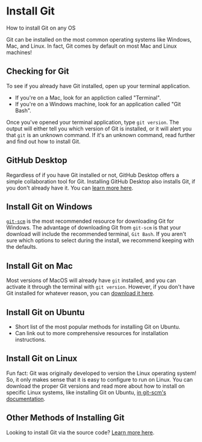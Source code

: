 # Install Git

How to install Git on any OS

Git can be installed on the most common operating systems like Windows, Mac, and Linux. In fact, Git comes by default on most Mac and Linux machines!

<!--- Can we use javascript to automatically detect OS and create quick access buttons for “download on Mac”, “Install on Mac” etc.
- Nav list for quick navigation to the following sections.-->

## Checking for Git

To see if you already have Git installed, open up your terminal application.

- If you're on a Mac, look for an appliction called "Terminal".
- If you're on a Windows machine, look for an application called "Git Bash". 

Once you've opened your terminal application, type `git version`. The output will either tell you which version of Git is installed, or it will alert you that `git` is an unknown command. If it's an unknown command, read further and find out how to install Git.

## GitHub Desktop

Regardless of if you have Git installed or not, GitHub Desktop offers a simple collaboration tool for Git. Installing GitHub Desktop also installs Git, if you don't already have it. You can [learn more here](https://desktop.github.com/).

## Install Git on Windows

[`git-scm`](https://git-scm.com/download/win) is the most recommended resource for downloading Git for Windows. The advantage of downloading Git from `git-scm` is that your download will include the recommended terminal, `Git Bash`. If you aren't sure which options to select during the install, we recommend keeping with the defaults.

## Install Git on Mac

Most versions of MacOS will already have `git` installed, and you can activate it through the terminal with `git version`. However, if you don't have Git installed for whatever reason, you can [download it here](https://git-scm.com/download/mac).

## Install Git on Ubuntu

- Short list of the most popular methods for installing Git on Ubuntu.
- Can link out to more comprehensive resources for installation instructions.

## Install Git on Linux

Fun fact: Git was originally developed to version the Linux operating system! So, it only makes sense that it is easy to configure to run on Linux. You can download the proper Git versions and read more about how to install on specific Linux systems, like installing Git on Ubuntu, [in git-scm's documentation](https://git-scm.com/download/linux).

## Other Methods of Installing Git

Looking to install Git via the source code? [Learn more here](https://git-scm.com/book/en/v2/Getting-Started-Installing-Git).
